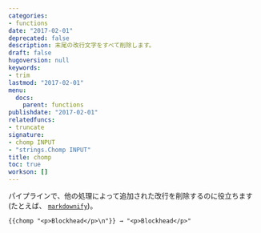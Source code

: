 ```yaml
---
categories:
- functions
date: "2017-02-01"
deprecated: false
description: 末尾の改行文字をすべて削除します。
draft: false
hugoversion: null
keywords:
- trim
lastmod: "2017-02-01"
menu:
  docs:
    parent: functions
publishdate: "2017-02-01"
relatedfuncs:
- truncate
signature:
- chomp INPUT
- "strings.Chomp INPUT"
title: chomp
toc: true
workson: []
---
```


パイプラインで、他の処理によって追加された改行を削除するのに役立ちます (たとえば、 [`markdownify`](/function/markdownify/))。

```go-html-template
{{chomp "<p>Blockhead</p>\n"}} → "<p>Blockhead</p>"
```
